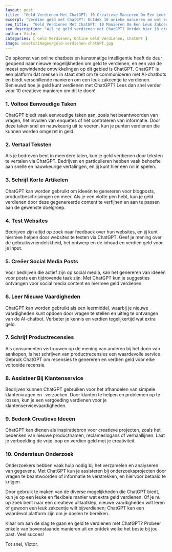 ```yaml
---
layout: post
title:  "Geld Verdienen Met ChatGPT: 10 Creatieve Manieren Om Een Leuk Zakcentje Te Verdienen"
excerpt: "Verdien geld met ChatGPT: Ontdek 10 unieke manieren om wat extra's bij te verdienen!"
seo_title:  "Geld Verdienen Met ChatGPT: 10 Manieren Om Een Leuk Zakcentje Te Verdienen"
seo_description: "Wil je geld verdienen met ChatGPT? Ontdek hier 10 creatieve manieren om wat extra geld te verdienen met deze nieuwe ontwikkeling! Lees verder voor handige tips."
author: Victor
categories: [ Geld Verdienen, Online Geld Verdienen, ChatGPT ]
image: assets/images/geld-verdienen-chatGPT.jpg
---
```


De opkomst van online chatbots en kunstmatige intelligentie heeft de deur geopend naar nieuwe mogelijkheden om geld te verdienen, en een van de meest opwindende ontwikkelingen op dit gebied is ChatGPT. ChatGPT is een platform dat mensen in staat stelt om te communiceren met AI-chatbots en biedt verschillende manieren om een leuk zakcentje te verdienen. Benieuwd hoe je geld kunt verdienen met ChatGPT? Lees dan snel verder voor 10 creatieve manieren om dit te doen!

### 1. Voltooi Eenvoudige Taken
ChatGPT biedt vaak eenvoudige taken aan, zoals het beantwoorden van vragen, het invullen van enquêtes of het controleren van informatie. Door deze taken snel en nauwkeurig uit te voeren, kun je punten verdienen die kunnen worden omgezet in geld.

### 2. Vertaal Teksten
Als je bedreven bent in meerdere talen, kun je geld verdienen door teksten te vertalen via ChatGPT. Bedrijven en particulieren hebben vaak behoefte aan snelle en nauwkeurige vertalingen, en jij kunt hier een rol in spelen.

### 3. Schrijf Korte Artikelen
ChatGPT kan worden gebruikt om ideeën te genereren voor blogposts, productbeschrijvingen en meer. Als je een vlotte pen hebt, kun je geld verdienen door deze gegenereerde content te verfijnen en aan te passen aan de gewenste doelgroep.

### 4. Test Websites
Bedrijven zijn altijd op zoek naar feedback over hun websites, en jij kunt hiermee helpen door websites te testen via ChatGPT. Geef je mening over de gebruiksvriendelijkheid, het ontwerp en de inhoud en verdien geld voor je input.

### 5. Creëer Social Media Posts
Voor bedrijven die actief zijn op social media, kan het genereren van ideeën voor posts een tijdrovende taak zijn. Met ChatGPT kun je suggesties ontvangen voor social media content en hiermee geld verdienen.

### 6. Leer Nieuwe Vaardigheden
ChatGPT kan worden gebruikt als een leermiddel, waarbij je nieuwe vaardigheden kunt opdoen door vragen te stellen en uitleg te ontvangen van de AI-chatbot. Verbeter je kennis en verdien tegelijkertijd wat extra geld.

### 7. Schrijf Productrecensies
Als consumenten vertrouwen op de mening van anderen bij het doen van aankopen, is het schrijven van productrecensies een waardevolle service. Gebruik ChatGPT om recensies te genereren en verdien geld voor elke voltooide recensie.

### 8. Assisteer Bij Klantenservice
Bedrijven kunnen ChatGPT gebruiken voor het afhandelen van simpele klantenvragen en -verzoeken. Door klanten te helpen en problemen op te lossen, kun je een vergoeding verdienen voor je klantenservicevaardigheden.

### 9. Bedenk Creatieve Ideeën
ChatGPT kan dienen als inspiratiebron voor creatieve projecten, zoals het bedenken van nieuwe productnamen, reclameslogans of verhaallijnen. Laat je verbeelding de vrije loop en verdien geld met je creativiteit.

### 10. Ondersteun Onderzoek
Onderzoekers hebben vaak hulp nodig bij het verzamelen en analyseren van gegevens. Met ChatGPT kun je assisteren bij onderzoeksprojecten door vragen te beantwoorden of informatie te verstrekken, en hiervoor betaald te krijgen.

Door gebruik te maken van de diverse mogelijkheden die ChatGPT biedt, kun je op een leuke en flexibele manier wat extra geld verdienen. Of je nu op zoek bent naar een creatieve uitlaatklep, nieuwe vaardigheden wilt leren of gewoon een leuk zakcentje wilt bijverdienen; ChatGPT kan een waardevol platform zijn om je doelen te bereiken.

Klaar om aan de slag te gaan en geld te verdienen met ChatGPT? Probeer enkele van bovenstaande manieren uit en ontdek welke het beste bij jou past. Veel succes!

Tot snel, Victor.
